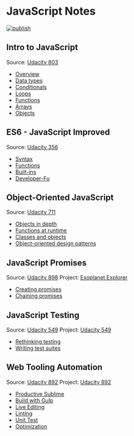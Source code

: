 # JavaScript Notes

[![publish](https://github.com/tuliren/javascript-notes/workflows/publish/badge.svg)](https://tuliren.dev/javascript-notes/)

## Intro to JavaScript
Source: [Udacity 803](https://www.udacity.com/course/intro-to-javascript--ud803)
* [Overview](intro-to-javascript/01-javascript.md)
* [Data types](intro-to-javascript/02-data-types.md)
* [Conditionals](intro-to-javascript/03-conditionals.md)
* [Loops](intro-to-javascript/04-loops.md)
* [Functions](intro-to-javascript/05-functions.md)
* [Arrays](intro-to-javascript/06-arrays.md)
* [Objects](intro-to-javascript/07-objects.md)

## ES6 - JavaScript Improved
Source: [Udacity 356](https://www.udacity.com/course/es6-javascript-improved--ud356)
* [Syntax](es6-javascript-improved/01-syntax.md)
* [Functions](es6-javascript-improved/02-functions.md)
* [Built-ins](es6-javascript-improved/03-built-ins.md)
* [Developer-Fu](es6-javascript-improved/04-developer-fu.md)

## Object-Oriented JavaScript
Source: [Udacity 711](https://www.udacity.com/course/object-oriented-javascript--ud711)
* [Objects in depth](object-oriented-javascript/01-objects-in-depth.md)
* [Functions at runtime](object-oriented-javascript/02-functions-at-runtime.md)
* [Classes and objects](object-oriented-javascript/03-classes-and-objects.md)
* [Object-oriented design patterns](object-oriented-javascript/04-objects-oriented-design-patterns.md)

## JavaScript Promises
Source: [Udacity 898](https://www.udacity.com/course/javascript-promises--ud898)
Project: [Exoplanet Explorer](https://github.com/udacity/exoplanet-explorer)
* [Creating promises](javascript-promises/01-creating-promises.md)
* [Chaining promises](javascript-promises/02-chaining-promises.md)

## JavaScript Testing
Source: [Udacity 549](https://www.udacity.com/course/javascript-testing--ud549)
Project: [Udacity 549](https://github.com/udacity/ud549)
* [Rethinking testing](javascript-testing/01-rethinking-testing.md)
* [Writing test suites](javascript-testing/02-writing-test-suites.md)

## Web Tooling Automation
Source: [Udacity 892](https://www.udacity.com/course/web-tooling-automation--ud892)
Project: [Udacity 892](https://github.com/udacity/ud892)
* [Productive Sublime](web-tooling-automation/01-productive-sublime.md)
* [Build with Gulp](web-tooling-automation/02-build-with-gulp.md)
* [Live Editing](web-tooling-automation/03-live-editing.md)
* [Linting](web-tooling-automation/04-linting.md)
* [Unit Test](web-tooling-automation/05-unit-test.md)
* [Optimization](web-tooling-automation/06-optimization.md)
